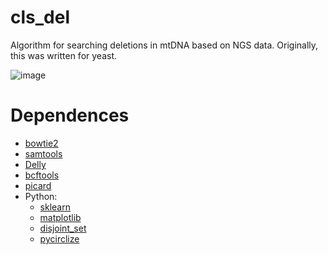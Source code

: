 # cls_del
Algorithm for searching deletions in mtDNA based on NGS data. Originally, this was written for yeast.

![image](https://github.com/murgeo13/cls_del/assets/166647253/98028cb3-8401-466e-bb6e-6c499878f239)



# Dependences
* [bowtie2](https://bowtie-bio.sourceforge.net/bowtie2/index.shtml)
* [samtools](https://www.htslib.org/)
* [Delly](https://github.com/dellytools/delly/tree/main)
* [bcftools](https://www.htslib.org/)
* [picard](https://broadinstitute.github.io/picard/index.html)
* Python:
  * [sklearn](https://scikit-learn.org/stable/index.html)
  * [matplotlib](https://matplotlib.org/)
  * [disjoint_set](https://pypi.org/project/disjoint-set/)
  * [pycirclize](https://moshi4.github.io/pyCirclize/)


